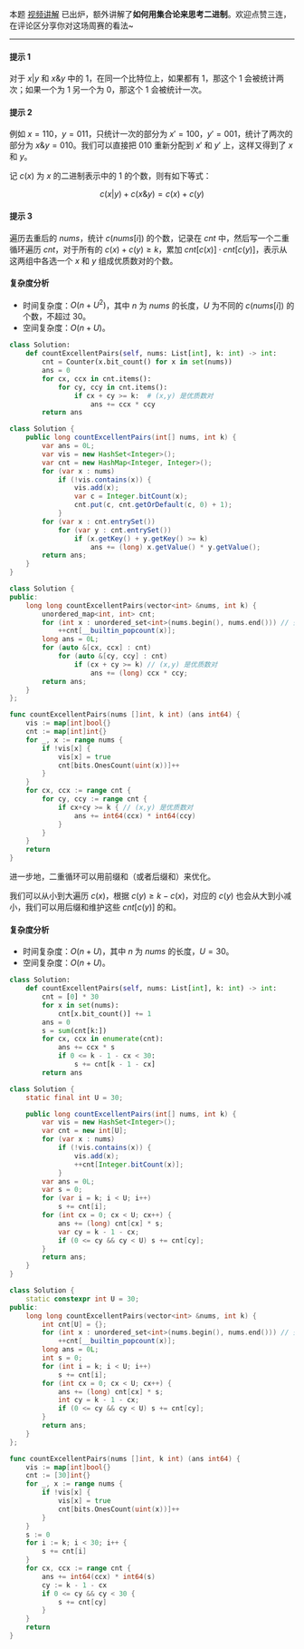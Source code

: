 本题 [视频讲解](https://www.bilibili.com/video/BV14a411U7QZ?t=11m) 已出炉，额外讲解了**如何用集合论来思考二进制**。欢迎点赞三连，在评论区分享你对这场周赛的看法~

---

#### 提示 1

对于 $x|y$ 和 $x\&y$ 中的 $1$，在同一个比特位上，如果都有 $1$，那这个 $1$ 会被统计两次；如果一个为 $1$ 另一个为 $0$，那这个 $1$ 会被统计一次。

#### 提示 2

例如 $x=110$，$y=011$，只统计一次的部分为 $x'=100$，$y'=001$，统计了两次的部分为 $x\&y=010$。我们可以直接把 $010$ 重新分配到 $x'$ 和 $y'$ 上，这样又得到了 $x$ 和 $y$。

记 $c(x)$ 为 $x$ 的二进制表示中的 $1$ 的个数，则有如下等式：

$$
c(x|y)+c(x\&y)=c(x)+c(y)
$$

#### 提示 3

遍历去重后的 $\textit{nums}$，统计 $c(\textit{nums}[i])$ 的个数，记录在 $\textit{cnt}$ 中，然后写一个二重循环遍历 $\textit{cnt}$，对于所有的 $c(x)+c(y)\ge k$，累加 $\textit{cnt}[c(x)]\cdot\textit{cnt}[c(y)]$，表示从这两组中各选一个 $x$ 和 $y$ 组成优质数对的个数。

#### 复杂度分析

- 时间复杂度：$O(n+U^2)$，其中 $n$ 为 $\textit{nums}$ 的长度，$U$ 为不同的 $c(\textit{nums}[i])$ 的个数，不超过 $30$。
- 空间复杂度：$O(n+U)$。

```py [sol1-Python3]
class Solution:
    def countExcellentPairs(self, nums: List[int], k: int) -> int:
        cnt = Counter(x.bit_count() for x in set(nums))
        ans = 0
        for cx, ccx in cnt.items():
            for cy, ccy in cnt.items():
                if cx + cy >= k:  # (x,y) 是优质数对
                    ans += ccx * ccy
        return ans
```

```java [sol1-Java]
class Solution {
    public long countExcellentPairs(int[] nums, int k) {
        var ans = 0L;
        var vis = new HashSet<Integer>();
        var cnt = new HashMap<Integer, Integer>();
        for (var x : nums)
            if (!vis.contains(x)) {
                vis.add(x);
                var c = Integer.bitCount(x);
                cnt.put(c, cnt.getOrDefault(c, 0) + 1);
            }
        for (var x : cnt.entrySet())
            for (var y : cnt.entrySet())
                if (x.getKey() + y.getKey() >= k)
                    ans += (long) x.getValue() * y.getValue();
        return ans;
    }
}
```

```cpp [sol1-C++]
class Solution {
public:
    long long countExcellentPairs(vector<int> &nums, int k) {
        unordered_map<int, int> cnt;
        for (int x : unordered_set<int>(nums.begin(), nums.end())) // 去重
            ++cnt[__builtin_popcount(x)];
        long ans = 0L;
        for (auto &[cx, ccx] : cnt)
            for (auto &[cy, ccy] : cnt)
                if (cx + cy >= k) // (x,y) 是优质数对
                    ans += (long) ccx * ccy;
        return ans;
    }
};
```

```go [sol1-Go]
func countExcellentPairs(nums []int, k int) (ans int64) {
	vis := map[int]bool{}
	cnt := map[int]int{}
	for _, x := range nums {
		if !vis[x] {
			vis[x] = true
			cnt[bits.OnesCount(uint(x))]++
		}
	}
	for cx, ccx := range cnt {
		for cy, ccy := range cnt {
			if cx+cy >= k { // (x,y) 是优质数对
				ans += int64(ccx) * int64(ccy)
			}
		}
	}
	return
}
```

进一步地，二重循环可以用前缀和（或者后缀和）来优化。

我们可以从小到大遍历 $c(x)$，根据 $c(y)\ge k-c(x)$，对应的 $c(y)$ 也会从大到小减小，我们可以用后缀和维护这些 $cnt[c(y)]$ 的和。

#### 复杂度分析

- 时间复杂度：$O(n+U)$，其中 $n$ 为 $\textit{nums}$ 的长度，$U=30$。
- 空间复杂度：$O(n+U)$。

```py [sol2-Python3]
class Solution:
    def countExcellentPairs(self, nums: List[int], k: int) -> int:
        cnt = [0] * 30
        for x in set(nums):
            cnt[x.bit_count()] += 1
        ans = 0
        s = sum(cnt[k:])
        for cx, ccx in enumerate(cnt):
            ans += ccx * s
            if 0 <= k - 1 - cx < 30:
                s += cnt[k - 1 - cx]
        return ans
```

```java [sol2-Java]
class Solution {
    static final int U = 30;

    public long countExcellentPairs(int[] nums, int k) {
        var vis = new HashSet<Integer>();
        var cnt = new int[U];
        for (var x : nums)
            if (!vis.contains(x)) {
                vis.add(x);
                ++cnt[Integer.bitCount(x)];
            }
        var ans = 0L;
        var s = 0;
        for (var i = k; i < U; i++)
            s += cnt[i];
        for (int cx = 0; cx < U; cx++) {
            ans += (long) cnt[cx] * s;
            var cy = k - 1 - cx;
            if (0 <= cy && cy < U) s += cnt[cy];
        }
        return ans;
    }
}
```

```cpp [sol2-C++]
class Solution {
    static constexpr int U = 30;
public:
    long long countExcellentPairs(vector<int> &nums, int k) {
        int cnt[U] = {};
        for (int x : unordered_set<int>(nums.begin(), nums.end())) // 去重
            ++cnt[__builtin_popcount(x)];
        long ans = 0L;
        int s = 0;
        for (int i = k; i < U; i++)
            s += cnt[i];
        for (int cx = 0; cx < U; cx++) {
            ans += (long) cnt[cx] * s;
            int cy = k - 1 - cx;
            if (0 <= cy && cy < U) s += cnt[cy];
        }
        return ans;
    }
};
```

```go [sol2-Go]
func countExcellentPairs(nums []int, k int) (ans int64) {
	vis := map[int]bool{}
	cnt := [30]int{}
	for _, x := range nums {
		if !vis[x] {
			vis[x] = true
			cnt[bits.OnesCount(uint(x))]++
		}
	}
	s := 0
	for i := k; i < 30; i++ {
		s += cnt[i]
	}
	for cx, ccx := range cnt {
		ans += int64(ccx) * int64(s)
		cy := k - 1 - cx
		if 0 <= cy && cy < 30 {
			s += cnt[cy]
		}
	}
	return
}
```
